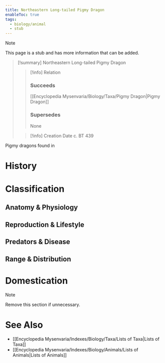 ```yaml
---
title: Northeastern Long-tailed Pigmy Dragon
enableToc: true
tags:
  - biology/animal
  - stub
---
```


> [!note]
> This page is a stub and has more information that can be added.

> [!summary] Northeastern Long-tailed Pigmy Dragon
> > [!info] Relation
> > ### Succeeds
> > [[Encyclopedia Mysenvaria/Biology/Taxa/Pigmy Dragon|Pigmy Dragon]]
> > ### Supersedes
> > None
>
> > [!info] Creation Date
> > c. BT 439

Pigmy dragons found in
# History

# Classification
## Anatomy & Physiology

## Reproduction & Lifestyle

## Predators & Disease

## Range & Distribution

# Domestication

> [!note]
> Remove this section if unnecessary.
# See Also
- [[Encyclopedia Mysenvaria/Indexes/Biology/Taxa/Lists of Taxa|Lists of Taxa]]
- [[Encyclopedia Mysenvaria/Indexes/Biology/Animals/Lists of Animals|Lists of Animals]]